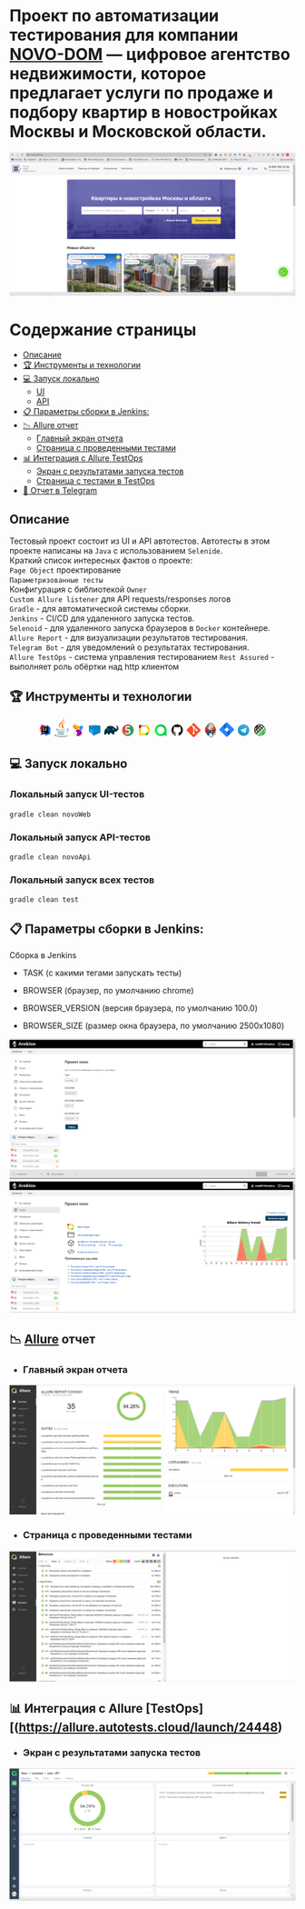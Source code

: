 # Проект по автоматизации тестирования для компании [NOVO-DOM](https://novo-dom.ru/) — цифровое агентство недвижимости, которое предлагает услуги по продаже и подбору квартир в новостройках Москвы и Московской области. 
<img alt="GIPHY" src="design/pictures/novo.png">

# <a name="TableOfContents">Содержание страницы</a>
+ [Описаниe](#Description)
+ [:trophy: Инструменты и технологии](#ToolsAndTechnologies)
+ [:computer: Запуск локально](#Launch_from_terminal)
  - <a href="#console-ui"> UI
  - <a href="#console-api"> API
+ [:clipboard: Параметры сборки в Jenkins:](#Build_Parameters_in_Jenkins)
+ [:chart_with_downwards_trend: Allure отчет](#Allure_report)
  + [Главный экран отчета](#Allure_report1)
  + [Страница с проведенными тестами](#Allure_report2)
+ [:bar_chart: Интеграция с Allure TestOps](#Integration_Allure_TestOps)
    + [Экран с результатами запуска тестов](#Интеграция_с_Allure_TestOps1)
    + [Страница с тестами в TestOps](#Интеграция_с_Allure_TestOps2)
+ [:iphone: Отчет в Telegram](#Telegram)
  
<a name="Description"><h2>Описаниe</h2></a>
Тестовый проект состоит из UI и API автотестов. Автотесты в этом проекте написаны на `Java` с использованием `Selenide`.\
Краткий список интересных фактов о проекте: \
`Page Object` проектирование  \
`Параметризованные тесты` \
Конфигурация с библиотекой `Owner` \
`Custom Allure listener` для API requests/responses логов \
`Gradle` - для автоматической системы сборки.  \
`Jenkins` - CI/CD для удаленного запуска тестов.\
`Selenoid` - для удаленного запуска браузеров в `Docker` контейнере.\
`Allure Report` - для визуализации результатов тестирования.\
`Telegram Bot` - для уведомлений о результатах тестирования.\
`Allure TestOps` - система управления тестированием
`Rest Assured` - выполняет роль обёртки над http клиентом

<a name="ToolsAndTechnologies"><h2>:trophy: Инструменты и технологии</h2></a>
<p  align="center">
  <a href="https://www.jetbrains.com/idea/"><code><img width="5%" title="IntelliJ IDEA" src="/design/icons/Intelij_IDEA.svg"></code></a>
  <a href="https://www.java.com/"><code><img width="5%" title="Java" src="/design/icons/Java.svg"></code></a>
  <a href="https://selenide.org/"></a><code><img width="5%" title="Selenide" src="/design/icons/Selenide.svg"></code></a>
  <a href="https://aerokube.com/selenoid/"><code><img width="5%" title="Selenoid" src="/design/icons/Selenoid.svg"></code></a>
  <a href="https://gradle.org/"><code><img width="5%" title="Gradle" src="/design/icons/Gradle.svg"></code></a>
  <a href="https://junit.org/junit5/"><code><img width="5%" title="JUnit5" src="/design/icons/JUnit5.svg"></code></a>
  <a href="https://docs.qameta.io/allure/"><code><img width="5%" title="Allure Report" src="/design/icons/Allure_Report.svg"></code></a>
  <a href="https://qameta.io/"><code><img width="5%" title="Allure TestOps" src="/design/icons/AllureTestOps.svg"></code></a>
  <a href="https://github.com/"><code><img width="5%" title="Github" src="/design/icons/GitHub.svg"></code></a>
  <a href="https://git-scm.com/"><code><img width="5%" title="Github" src="/design/icons/Git.svg"></code></a>
  <a href="https://www.jenkins.io/"><code><img width="5%" title="Jenkins" src="/design/icons/Jenkins.svg"></code></a>
  <a href="https://www.atlassian.com/ru/software/jira"><code><img width="5%" title="Jira" src="/design/icons/Jira.svg"></code></a>
  <a href="https://telegram.org/"><code><img width="5%" title="Telegram" src="/design/icons/Telegram.svg"></code></a>
  <a href="https://rest-assured.io/"><code><img width="5%" title="REST-Assured" src="/design/icons/rest-assured-logo.svg"></code></a>
</p>

<a name="Launch_from_terminal"><h2>:computer: Запуск локально</h2></a>
### <a id="console-ui"></a>Локальный запуск UI-тестов

```
gradle clean novoWeb
```

### <a id="console-api"></a>Локальный запуск API-тестов

```
gradle clean novoApi
```

### <a id="console-mobile"></a>Локальный запуск всех тестов

```
gradle clean test
```
<a name="Build_Parameters_in_Jenkins"><h2>:clipboard: Параметры сборки в Jenkins:</h2></a>

Сборка в Jenkins

- TASK (с какими тегами запускать тесты)

- BROWSER (браузер, по умолчанию chrome)

- BROWSER_VERSION (версия браузера, по умолчанию 100.0)

- BROWSER_SIZE (размер окна браузера, по умолчанию 2500х1080)

![This is an image](design/pictures/jenk_par.png)
![This is an image](design/pictures/jen_pr.png)
<a name="Allure_report"><h2>:chart_with_downwards_trend: [Allure](https://jenkins.autotests.cloud/job/novo/) отчет</h2></a>

- <a name="Allure_report1"><h3>Главный экран отчета</h3></a>

![This is an image](design/pictures/allure_1.png)

-  <a name="Allure_report2"><h3>Страница с проведенными тестами</h3></a>

![This is an image](design/pictures/allure_2.png)

<a name="Integration_Allure_TestOps"><h2>:bar_chart: Интеграция с Allure [TestOps][(https://allure.autotests.cloud/launch/24448)</h2></a>

- <a name="Integration_Allure_TestOps1"><h3>Экран с результатами запуска тестов</h3></a>

![This is an image](design/pictures/tes1.png)
